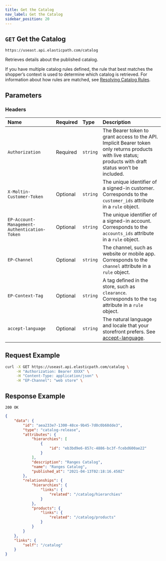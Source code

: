```yaml
---
title: Get the Catalog
nav_label: Get the Catalog
sidebar_position: 20
---
```


## `GET` Get the Catalog

```text
https://useast.api.elasticpath.com/catalog
```

Retrieves details about the published catalog.

If you have multiple catalog rules defined, the rule that best matches the shopperʼs context is used to determine which catalog is retrieved. For information about how rules are matched, see [Resolving Catalog Rules](/docs/pxm/catalogs/shopper-catalog/catalog-shopper-overview#resolving-catalog-rules).

## Parameters

### Headers

| Name | Required | Type | Description |
| :--- | :--- | :--- | :--- |
| `Authorization` | Required | `string` | The Bearer token to grant access to the API. Implicit Bearer token only returns products with live status; products with draft status won’t be included. |
| `X-Moltin-Customer-Token` | Optional | `string` | The unique identifier of a signed-in customer. Corresponds to the `customer_ids` attribute in a `rule` object. |
| `EP-Account-Management-Authentication-Token` | Optional | `string` | The unique identifier of a signed-in account. Corresponds to the `accounts_ids` attribute in a `rule` object. |
| `EP-Channel` | Optional | `string` | The channel, such as website or mobile app. Corresponds to the `channel` attribute in a `rule` object. |
| `EP-Context-Tag` | Optional | `string` | A tag defined in the store, such as `clearance`. Corresponds to the `tag` attribute in a `rule` object. |
| `accept-language` | Optional | `string` | The natural language and locale that your storefront prefers. See [accept-language](https://developer.mozilla.org/en-US/docs/Web/HTTP/Headers/Accept-Language). |

## Request Example

```bash
curl -X GET https://useast.api.elasticpath.com/catalog \
     -H "Authorization: Bearer XXXX" \
     -H "Content-Type: application/json" \
     -H "EP-Channel": "web store" \
```

## Response Example

`200 OK`

```json
{
    "data": {
        "id": "aea233e7-1300-48ce-9b45-7d0c0b60dde3",
        "type": "catalog-release",
        "attributes": {
            "hierarchies": [
                {
                    "id": "eb3bd9e6-857c-4886-bc3f-fcebd600ae22"
                }
            ],
            "description": "Ranges Catalog",
            "name": "Ranges Catalog",
            "published_at": "2021-04-13T02:18:16.450Z"
        },
        "relationships": {
            "hierarchies": {
                "links": {
                    "related": "/catalog/hierarchies"
                }
            },
            "products": {
                "links": {
                    "related": "/catalog/products"
                }
            }
        }
    },
    "links": {
        "self": "/catalog"
    }
}
```
